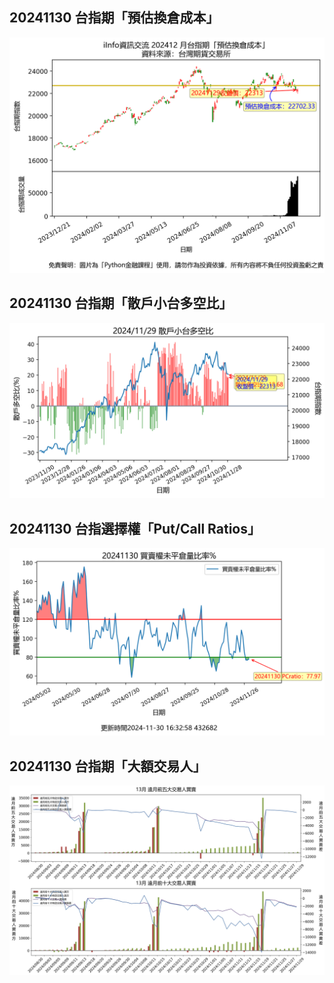 ## 20241130 台指期「預估換倉成本」
![](images/txfcost.png)

## 20241130 台指期「散戶小台多空比」
![](images/bbiri.png)

## 20241130 台指選擇權「Put/Call Ratios」
![](images/pcratio.png)

## 20241130 台指期「大額交易人」
![](images/blocktrade.png)

